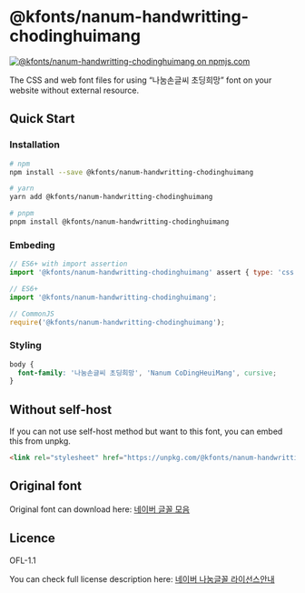 # @kfonts/nanum-handwritting-chodinghuimang

[![@kfonts/nanum-handwritting-chodinghuimang on npmjs.com](https://img.shields.io/npm/v/%40kfonts%2Fnanum-handwritting-chodinghuimang)](https://www.npmjs.com/package/@kfonts/nanum-handwritting-chodinghuimang)

The CSS and web font files for using &OpenCurlyDoubleQuote;나눔손글씨 초딩희망&CloseCurlyDoubleQuote; font on your website without external resource.

## Quick Start

### Installation

```sh
# npm
npm install --save @kfonts/nanum-handwritting-chodinghuimang

# yarn
yarn add @kfonts/nanum-handwritting-chodinghuimang

# pnpm
pnpm install @kfonts/nanum-handwritting-chodinghuimang
```

### Embeding

```js
// ES6+ with import assertion
import '@kfonts/nanum-handwritting-chodinghuimang' assert { type: 'css' };

// ES6+
import '@kfonts/nanum-handwritting-chodinghuimang';

// CommonJS
require('@kfonts/nanum-handwritting-chodinghuimang');
```

### Styling

```css
body {
  font-family: '나눔손글씨 초딩희망', 'Nanum CoDingHeuiMang', cursive;
}
```

## Without self-host

If you can not use self-host method but want to this font, you can embed this from unpkg.

```html
<link rel="stylesheet" href="https://unpkg.com/@kfonts/nanum-handwritting-chodinghuimang/index.css" />
```

## Original font

Original font can download here: [네이버 글꼴 모음](https://hangeul.naver.com/font)

## Licence

OFL-1.1

You can check full license description here: [네이버 나눔글꼴 라이선스안내](https://help.naver.com/service/30016/contents/18088?osType=PC&lang=ko)
